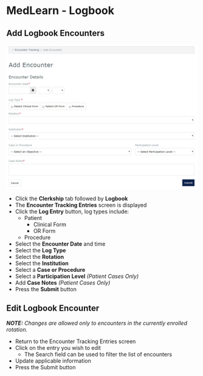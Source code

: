 # MedLearn - Logbook
## Add Logbook Encounters
![Patient Ecounters](./images/student-logbook.png)

* Click the **Clerkship** tab followed by **Logbook** 
* The **Encounter Tracking Entries** screen is displayed
* Click the **Log Entry** button, log types include:
    * Patient
        * Clinical Form
        * OR Form
    * Procedure
* Select the **Encounter Date** and time
* Select the **Log Type**
* Select the **Rotation**
* Select the **Institution**
* Select a **Case or Procedure**
* Select a **Participation Level** _(Patient Cases Only)_
* Add **Case Notes** _(Patient Cases Only)_
* Press the **Submit** button

## Edit Logbook Encounter
_**NOTE:**  Changes are allowed only to encounters in the currently enrolled rotation._

* Return to the Encounter Tracking Entries screen
* Click on the entry you wish to edit
  * The Search field can be used to filter the list of encounters
* Update applicable information
* Press the Submit button

